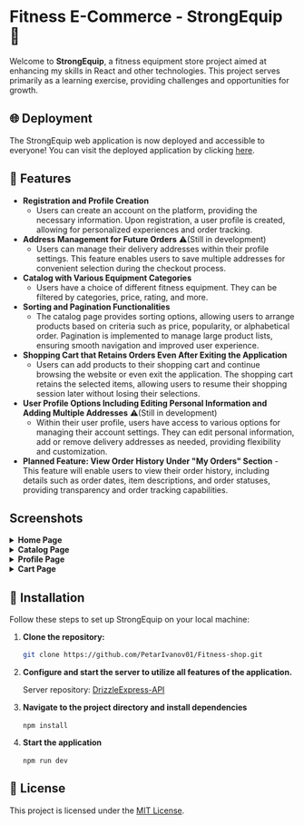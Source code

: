 # Fitness E-Commerce - StrongEquip 💪

Welcome to **StrongEquip**, a fitness equipment store project aimed at enhancing my skills in React and other technologies. This project serves primarily as a learning exercise, providing challenges and opportunities for growth.

## 🌐 Deployment

The StrongEquip web application is now deployed and accessible to everyone! You can visit the deployed application by clicking [here](https://fitness-store-a1206.web.app/).

## 🔑 Features

-   **Registration and Profile Creation**
    -   Users can create an account on the platform, providing the necessary information. Upon registration, a user profile is created, allowing for personalized experiences and order tracking.
-   **Address Management for Future Orders** ⚠️(Still in development)
    -   Users can manage their delivery addresses within their profile settings. This feature enables users to save multiple addresses for convenient selection during the checkout process.
-   **Catalog with Various Equipment Categories**
    -   Users have a choice of different fitness equipment. They can be filtered by categories, price, rating, and more.
-   **Sorting and Pagination Functionalities**
    -   The catalog page provides sorting options, allowing users to arrange products based on criteria such as price, popularity, or alphabetical order. Pagination is implemented to manage large product lists, ensuring smooth navigation and improved user experience.
-   **Shopping Cart that Retains Orders Even After Exiting the Application**
    -   Users can add products to their shopping cart and continue browsing the website or even exit the application. The shopping cart retains the selected items, allowing users to resume their shopping session later without losing their selections.
-   **User Profile Options Including Editing Personal Information and Adding Multiple Addresses** ⚠️(Still in development)
    -   Within their user profile, users have access to various options for managing their account settings. They can edit personal information, add or remove delivery addresses as needed, providing flexibility and customization.
-   **Planned Feature: View Order History Under "My Orders" Section** - This feature will enable users to view their order history, including details such as order dates, item descriptions, and order statuses, providing transparency and order tracking capabilities.

## Screenshots

<details>
        <summary><b>Home Page</b></summary>
        <p>The Home Page serves as the main entry point to the StrongEquip application. Here, users are greeted with an overview of featured products, promotional offers, and important announcements. The design aims to provide a visually appealing and engaging experience, encouraging users to explore the catalog and make purchases.</p>
        <div class="image-wrapper">
                <img src="screenshots/home-page.png" alt="Home Page Screenshot"> 
        </div>
</details>
<details>
        <summary><b>Catalog Page</b></summary>
        <p>The Catalog Page showcases the wide range of fitness equipment available on StrongEquip. Users can browse through various categories such as cardio machines, strength training equipment, accessories, and more. The page features intuitive navigation and filtering options, allowing users to easily find products that suit their fitness needs and preferences.</p>
            <div class="image-wrapper">
                <img src="screenshots/catalog-page.png"/> 
            </div>
</details>
<details>
        <summary><b>Profile Page</b></summary>
        <p>The Profile Page provides users with personalized account management features. Here, users can view and edit their personal information, manage delivery addresses, track order history, and update account settings. The page is designed to offer convenience and control, empowering users to tailor their StrongEquip experience to their individual preferences.</p>
        <div class="image-wrapper">
                <img src="screenshots/profile-page.png"/>
        </div>
    </details>
    <details>
    <summary><b>Cart Page</b></summary>
    <p>The Cart Page displays the items that users have added to their shopping cart while browsing the StrongEquip catalog. Users can review the selected products, adjust quantities, and proceed to checkout. The page is designed to be user-friendly and intuitive, providing a seamless shopping experience from product selection to purchase confirmation.</p>
    <div class="image-wrapper">
            <img src="screenshots/cart-page.png"/>
    </div>
</details>


## 🔧 Installation

Follow these steps to set up StrongEquip on your local machine:

1. **Clone the repository:**
    ```bash
    git clone https://github.com/PetarIvanov01/Fitness-shop.git
    ```
2. **Configure and start the server to utilize all features of the application.**

    Server repository: [DrizzleExpress-API](https://github.com/PetarIvanov01/DrizzleExpress-API)

3. **Navigate to the project directory and install dependencies**

    `npm install`

4. **Start the application**

    `npm run dev`

## 📃 License

This project is licensed under the [MIT License](LICENSE).
